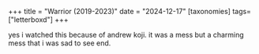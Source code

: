 +++
title = "Warrior (2019-2023)"
date = "2024-12-17"
[taxonomies]
tags=["letterboxd"]
+++

yes i watched this because of andrew koji. it was a mess but a charming mess that i was sad to see end. 

